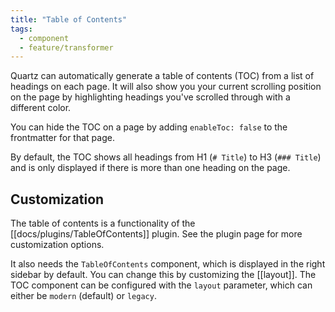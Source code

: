 ```yaml
---
title: "Table of Contents"
tags:
  - component
  - feature/transformer
---
```


Quartz can automatically generate a table of contents (TOC) from a list of headings on each page. It will also show you your current scrolling position on the page by highlighting headings you've scrolled through with a different color.

You can hide the TOC on a page by adding `enableToc: false` to the frontmatter for that page.

By default, the TOC shows all headings from H1 (`# Title`) to H3 (`### Title`) and is only displayed if there is more than one heading on the page.

## Customization

The table of contents is a functionality of the [[docs/plugins/TableOfContents]] plugin. See the plugin page for more customization options.

It also needs the `TableOfContents` component, which is displayed in the right sidebar by default. You can change this by customizing the [[layout]]. The TOC component can be configured with the `layout` parameter, which can either be `modern` (default) or `legacy`.
